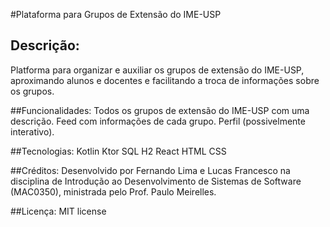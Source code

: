 #Plataforma para Grupos de Extensão do IME-USP

## Descrição:
Platforma para organizar e auxiliar os grupos de extensão do IME-USP, aproximando alunos e docentes e facilitando a troca de informações sobre os grupos.

##Funcionalidades:
Todos os grupos de extensão do IME-USP com uma descrição.
Feed com informações de cada grupo.
Perfil (possivelmente interativo).

##Tecnologias:
Kotlin
Ktor
SQL
H2
React
HTML
CSS

##Créditos:
Desenvolvido por Fernando Lima e Lucas Francesco na disciplina de Introdução ao Desenvolvimento de Sistemas de Software (MAC0350), ministrada pelo Prof. Paulo Meirelles.

##Licença:
MIT license
